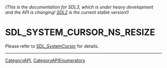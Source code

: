 ###### (This is the documentation for SDL3, which is under heavy development and the API is changing! [SDL2](https://wiki.libsdl.org/SDL2/) is the current stable version!)
# SDL_SYSTEM_CURSOR_NS_RESIZE

Please refer to [SDL_SystemCursor](SDL_SystemCursor) for details.

----
[CategoryAPI](CategoryAPI), [CategoryAPIEnumerators](CategoryAPIEnumerators)

